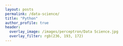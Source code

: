 ```yaml
---
layout: posts
permalink: /data-science/
title: "Python"
author_profile: true
header:
  overlay_image: /images/perceptron/Data Science.jpg
  overlay_filter: rgb(236, 193, 172)
---
```


